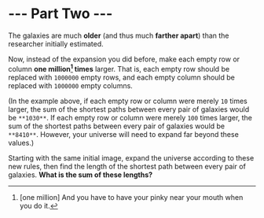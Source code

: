 # --- Part Two ---

The galaxies are much **older** (and thus much **farther apart**) than the researcher initially estimated.

Now, instead of the expansion you did before, make each empty row or column **one million[^1] times** larger. That is, each empty row should be replaced with `1000000` empty rows, and each empty column should be replaced with `1000000` empty columns.

(In the example above, if each empty row or column were merely `10` times larger, the sum of the shortest paths between every pair of galaxies would be `**1030**`. If each empty row or column were merely `100` times larger, the sum of the shortest paths between every pair of galaxies would be `**8410**`. However, your universe will need to expand far beyond these values.)

Starting with the same initial image, expand the universe according to these new rules, then find the length of the shortest path between every pair of galaxies. **What is the sum of these lengths?**

[^1]: [one million] And you have to have your pinky near your mouth when you do it.
